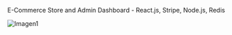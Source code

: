 E-Commerce Store and Admin Dashboard - React.js, Stripe, Node.js, Redis

![Imagen1](https://github.com/user-attachments/assets/c2c0a0d6-5ef6-4642-b61c-4e8408493e86)


